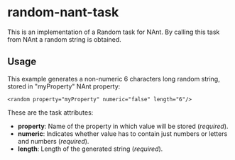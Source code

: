 random-nant-task
================

This is an implementation of a Random task for NAnt.  By calling this task from NAnt a random string is obtained.  

Usage
-----
This example generates a non-numeric 6 characters long random string, stored in "myProperty" NAnt property:

    <random property="myProperty" numeric="false" length="6"/>
    
These are the task attributes:
* **property**: Name of the property in which value will be stored (*required*).
* **numeric**: Indicates whether value has to contain just numbers or letters and numbers (*required*).
* **length**: Length of the generated string (*required*).